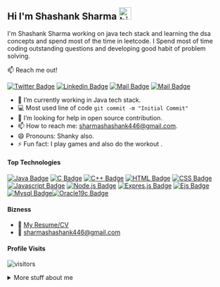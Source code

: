 ## Hi I'm Shashank Sharma <img src="https://user-images.githubusercontent.com/1303154/88677602-1635ba80-d120-11ea-84d8-d263ba5fc3c0.gif" width="28px" alt="hi">

I'm Shashank Sharma working on java tech stack and learning the dsa concepts and spend most of the time in leetcode. I Spend most of time coding outstanding questions and developing good habit of problem solving.

:mailbox: Reach me out!

[![Twitter Badge](https://img.shields.io/badge/-@Shashank-1ca0f1?style=flat&labelColor=1ca0f1&logo=twitter&logoColor=white&link=https://twitter.com/Shashan72085397)](https://twitter.com/Shashan72085397)  [![Linkedin Badge](https://img.shields.io/badge/-Shashank-0e76a8?style=flat&labelColor=0e76a8&logo=linkedin&logoColor=white)](https://www.linkedin.com/in/shashank-sharma-5a18811b6/) [![Mail Badge](https://img.shields.io/badge/-@Shashank-e84393?style=flat&labelColor=e84393&logo=instagram&logoColor=white)](https://www.instagram.com/shashank.sharma.2000/) [![Mail Badge](https://img.shields.io/badge/-Shashank-c0392b?style=flat&labelColor=c0392b&logo=gmail&logoColor=white)](mailto:sharmashashank446@gmail.com)



<!-- TODO: Add last video link -->

- 🔭 I’m currently working in Java tech stack.
- :computer: Most used line of code `git commit -m "Initial Commit"`
- 🤔 I’m looking for help in open source contribution.
- 📫 How to reach me: sharmashashank446@gmail.com.
- 😄 Pronouns: Shanky also.
- ⚡ Fun fact: I play games and also do the workout .

#### Top Technologies

<!-- TODO: Make technologies links takes you to repositories -->

[![Java Badge](https://img.shields.io/badge/-Java-DE834D?style=for-the-badge&labelColor=black&logo=java&logoColor=DE834D)](https://www.oracle.com/java/technologies/downloads/) [![C Badge](https://img.shields.io/badge/-C-22577E?style=for-the-badge&labelColor=black&logo=c&logoColor=22577E)](https://devdocs.io/c/) [![C++  Badge](https://img.shields.io/badge/-C++-007acc?style=for-the-badge&labelColor=black&logo=c%2B%2B&logoColor=22577E)](https://docs.microsoft.com/en-us/cpp/windows/latest-supported-vc-redist?view=msvc-170) [![HTML Badge](https://img.shields.io/badge/-HTML-DE834D?style=for-the-badge&labelColor=black&logo=Html5&logoColor=DE834D)](https://www.w3schools.com/html/) [![CSS Badge](https://img.shields.io/badge/-CSS-e535ab?style=for-the-badge&labelColor=black&logo=Css3&logoColor=FF5677)](https://www.w3schools.com/w3css/defaulT.asp) [![Javascript Badge](https://img.shields.io/badge/-Javascript-e535ab?style=for-the-badge&labelColor=black&logo=Javascript&logoColor=F2789F)](https://developer.mozilla.org/en-US/docs/Web/JavaScript) [![Node.js  Badge](https://img.shields.io/badge/-Node.js-519259?style=for-the-badge&labelColor=black&logo=Node.js&logoColor=519259)](https://nodejs.org/en/docs/) [![Expres.js  Badge](https://img.shields.io/badge/-Express.js-2C272E?style=for-the-badge&labelColor=black&logo=Node.js&logoColor=2C272E)](http://expressjs.com/) [![Ejs  Badge](https://img.shields.io/badge/-Ejs-7CD1B8?style=for-the-badge&labelColor=black&logo=Node.js&logoColor=04293A)](https://ejs.co/)[![Mysql Badge](https://img.shields.io/badge/-mysql-F2789F?style=for-the-badge&labelColor=black&logo=mysql&logoColor=F2789F)](https://dev.mysql.com/doc/)[![Oracle19c Badge](https://img.shields.io/badge/-Oracle19c-FF5677?style=for-the-badge&labelColor=black&logo=Oracle&logoColor=FF5677)](https://www.oracle.com/in/database/technologies/)



#### Bizness

- :paperclip: [My Resume/CV](https://github.com/Shashank-deb/Personal-Documents/blob/master/Shashank_Sharma%20.pdf)
- :email: sharmashashank446@gmail.com

#### Profile Visits

![visitors](https://visitor-badge.glitch.me/badge?page_id=Shashank-deb.Shashank-deb&left_color=green&right_color=red)

<details>
<summary>
  More stuff about me
</summary>

<br >

I love sharing knowledge and putting repo, learning and posts together for helping other developers and also learning myself,  that's why iam working in github


#### Recent Technology Used
<!--START_SECTION:waka-->
```text
JavaScript   1 hr 53 mins    ███████████████████████░░   91.86 % 
EJS          5 mins          █░░░░░░░░░░░░░░░░░░░░░░░░   04.13 % 
HTML         2 mins          ▓░░░░░░░░░░░░░░░░░░░░░░░░   02.25 % 
JSON         2 mins          ▒░░░░░░░░░░░░░░░░░░░░░░░░   01.67 % 
```
<!--END_SECTION:waka-->


#### Github Stats

[![Shashank Sharma's GitHub stats](https://github-readme-stats.vercel.app/api?username=Shashank-deb&hide=contribs,prs&count_private=true&show_icons=true&theme=radical)](https://github.com/anuraghazra/github-readme-stats)


</details>
